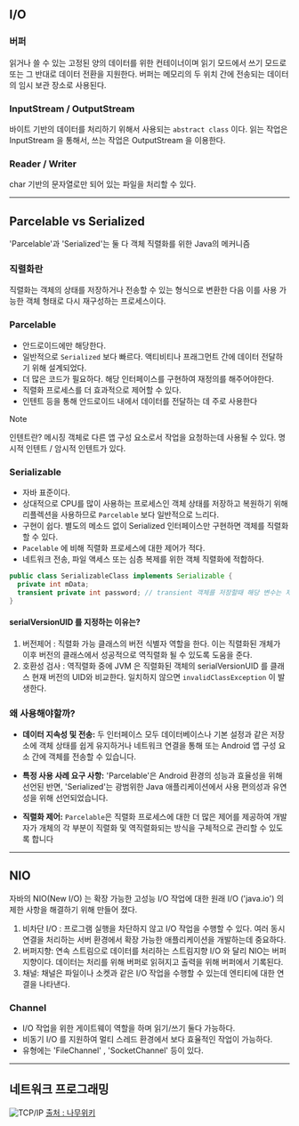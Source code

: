 

## I/O


### 버퍼
읽거나 쓸 수 있는 고정된 양의 데이터를 위한 컨테이너이며 읽기 모드에서 쓰기 모드로 또는 그 반대로 데이터 전환을 지원한다. 버퍼는 메모리의 두 위치 간에 전송되는 데이터의 임시 보관 장소로 사용된다.

### InputStream / OutputStream
바이트 기반의 데이터를 처리하기 위해서 사용되는 `abstract class` 이다.
읽는 작업은 InputStream 을 통해서, 쓰는 작업은 OutputStream 을 이용한다.



### Reader / Writer
char 기반의 문자열로만 되어 있는 파일을 처리할 수 있다.

----

## Parcelable vs Serialized

'Parcelable'과 'Serialized'는 둘 다 객체 직렬화를 위한 Java의 메커니즘

### 직렬화란
직렬화는 객체의 상태를 저장하거나 전송할 수 있는 형식으로 변환한 다음 이를 사용 가능한 객체 형태로 다시 재구성하는 프로세스이다.
### Parcelable
- 안드로이드에만 해당한다.
- 일반적으로 `Serialized` 보다 빠르다. 액티비티나 프래그먼트 간에 데이터 전달하기 위해 설계되었다.
- 더 많은 코드가 필요하다. 해당 인터페이스를 구현하여 재정의를 해주어야한다.
- 직렬화 프로세스를 더 효과적으로 제어할 수 있다.
- 인텐트 등을 통해 안드로이드 내에서 데이터를 전달하는 데 주로 사용한다

> [!NOTE]
> 인텐트란?
> 메시징 객체로 다른 앱 구성 요소로서 작업을 요청하는데 사용될 수 있다.
> 명시적 인텐트 / 암시적 인텐트가 있다.

### Serializable
- 자바 표준이다. 
- 상대적으로 CPU를 많이 사용하는 프로세스인 객체 상태를 저장하고 복원하기 위해 리플렉션을 사용하므로 `Parcelable` 보다 일반적으로 느리다.
- 구현이 쉽다. 별도의 메소드 없이 Serialized 인터페이스만 구현하면 객체를 직렬화할 수 있다.
- `Pacelable` 에 비해 직렬화 프로세스에 대한 제어가 적다.
- 네트워크 전송, 파일 액세스 또는 심층 복제를 위한 객체 직렬화에 적합하다.


```Java
public class SerializableClass implements Serializable {
  private int mData;
  transient private int password; // transient 객체를 저장할때 해당 변수는 제외된다.
}
```

#### serialVersionUID 를 지정하는 이유는?
1. 버전제어 : 직렬화 가능 클래스의 버전 식별자 역할을 한다. 이는 직렬화된 개체가 이후 버전의 클래스에서 성공적으로 역직렬화 될 수 있도록 도움을 준다.
2. 호환성 검사 : 역직렬화 중에 JVM 은 직렬화된 객체의 serialVersionUID 를 클래스 현재 버전의 UID와 비교한다. 일치하지 않으면 `invalidClassException` 이 발생한다.

### 왜 사용해야할까?
- **데이터 지속성 및 전송:** 두 인터페이스 모두 데이터베이스나 기본 설정과 같은 저장소에 객체 상태를 쉽게 유지하거나 네트워크 연결을 통해 또는 Android 앱 구성 요소 간에 객체를 전송할 수 있습니다.
  
- **특정 사용 사례 요구 사항:** 'Parcelable'은 Android 환경의 성능과 효율성을 위해 선언된 반면, 'Serialized'는 광범위한 Java 애플리케이션에서 사용 편의성과 유연성을 위해 선언되었습니다.
  
- **직렬화 제어:** `Parcelable`은 직렬화 프로세스에 대한 더 많은 제어를 제공하여 개발자가 개체의 각 부분이 직렬화 및 역직렬화되는 방식을 구체적으로 관리할 수 있도록 합니다



---- 

## NIO

자바의 NIO(New I/O) 는 확장 가능한 고성능 I/O 작업에 대한 원래 I/O ('java.io') 의 제한 사항을 해결하기 위해 만들어 졌다.

1. 비차단 I/O : 프로그램 실행을 차단하지 않고 I/O 작업을 수행할 수 있다. 여러 동시 연결을 처리하는 서버 환경에서 확장 가능한 애플리케이션을 개발하는데 중요하다.
2. 버퍼지향: 연속 스트림으로 데이터를 처리하는 스트림지향 I/O 와 달리 NIO는 버퍼지향이다. 데이터는 처리를 위해 버퍼로 읽혀지고 출력을 위해 버퍼에서 기록된다.
3. 채널: 채널은 파일이나 소켓과 같은 I/O 작업을 수행할 수 있는데 엔티티에 대한 연결을 나타낸다.

### Channel

- I/O 작업을 위한 게이트웨이 역할을 하며 읽기/쓰기 둘다 가능하다.
- 비동기 I/O 를 지원하여 멀티 스레드 환경에서 보다 효율적인 작업이 가능하다.
- 유형에는 'FileChannel' , 'SocketChannel' 등이 있다.

---- 

## 네트워크 프로그래밍

![TCP/IP](https://i.namu.wiki/i/9fiNm-uR5hBzSC_Z-h9zh2qU7UWQkvrkFge1Dq2DQ0IpBVfKLTZ_RRwD9RLJxulRCcQsUUPhuuQoelq9O_jTSA.webp)
[출처 : 나무위키](https://namu.wiki/w/TCP/IP)

